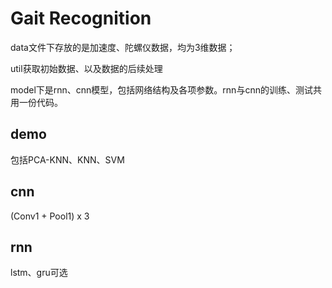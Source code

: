 # Gait Recognition
data文件下存放的是加速度、陀螺仪数据，均为3维数据；

util获取初始数据、以及数据的后续处理

model下是rnn、cnn模型，包括网络结构及各项参数。rnn与cnn的训练、测试共用一份代码。
## demo
包括PCA-KNN、KNN、SVM
## cnn
(Conv1 + Pool1) x 3
## rnn
lstm、gru可选
